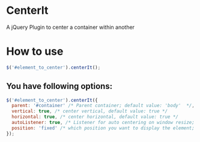 CenterIt
========

A jQuery Plugin to center a container within another

# How to use

```javascript
$('#element_to_center').centerIt();
```

## You have following options:
```javascript
$('#element_to_center').centerIt({
  parent: '#container' /* Parent container; default value: 'body'  */,
  vertical: true, /* center vertical, default value: true */
  horizontal: true, /* center horizontal, default value: true */
  autoListener: true, /* Listener for auto centering on window resize; default: true */
  position: 'fixed' /* which position you want to display the element; deflaut: 'absolute' */
});
```